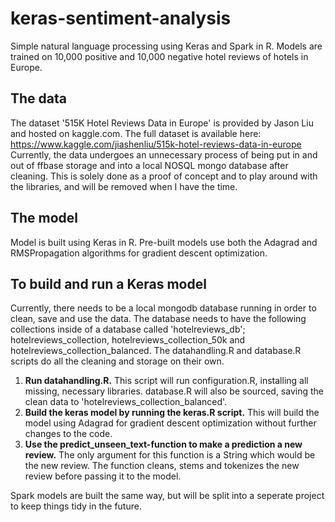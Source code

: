 # keras-sentiment-analysis
Simple natural language processing using Keras and Spark in R. Models are trained on 10,000 positive and 10,000 negative hotel reviews of hotels in Europe.

## The data
The dataset '515K Hotel Reviews Data in Europe' is provided by Jason Liu and hosted on kaggle.com. The full dataset is available here: https://www.kaggle.com/jiashenliu/515k-hotel-reviews-data-in-europe
Currently, the data undergoes an unnecessary process of being put in and out of ffbase storage and into a local NOSQL mongo database after cleaning. This is solely done as a proof of concept and to play around with the libraries, and will be removed when I have the time.

## The model
Model is built using Keras in R. Pre-built models use both the Adagrad and RMSPropagation algorithms for gradient descent optimization.

## To build and run a Keras model
Currently, there needs to be a local mongodb database running in order to clean, save and use the data. The database needs to have the following collections inside of a database called 'hotelreviews_db'; hotelreviews_collection, hotelreviews_collection_50k and hotelreviews_collection_balanced. The datahandling.R and database.R scripts do all the cleaning and storage on their own.

1. **Run datahandling.R.** This script will run configuration.R, installing all missing, necessary libraries. database.R will also be sourced, saving the clean data to 'hotelreviews_collection_balanced'.
1. **Build the keras model by running the keras.R script.** This will build the model using Adagrad for gradient descent optimization without further changes to the code.
1. **Use the predict_unseen_text-function to make a prediction a new review.** The only argument for this function is a String which would be the new review. The function cleans, stems and tokenizes the new review before passing it to the model. 

Spark models are built the same way, but will be split into a seperate project to keep things tidy in the future. 